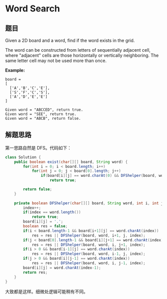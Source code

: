 # Word Search

## 题目

Given a 2D board and a word, find if the word exists in the grid.

The word can be constructed from letters of sequentially adjacent cell, where "adjacent" cells are those horizontally or vertically neighboring. The same letter cell may not be used more than once.

**Example:**

```
board =
[
  ['A','B','C','E'],
  ['S','F','C','S'],
  ['A','D','E','E']
]

Given word = "ABCCED", return true.
Given word = "SEE", return true.
Given word = "ABCB", return false.
```

## 解题思路

第一思路自然是 DFS。代码如下：

```java
class Solution {
    public boolean exist(char[][] board, String word) {
        for(int i = 0; i < board.length; i++) 
            for(int j = 0; j < board[0].length; j++) 
                if(board[i][j] == word.charAt(0) && DFShelper(board, word, i, j, 0))
                    return true;

        return false;
    }
    
    private boolean DFShelper(char[][] board, String word, int i, int j, int index) {
        index++;
        if(index == word.length())
            return true;
        board[i][j] = '.';
        boolean res = false;
        if(i < board.length-1 && board[i+1][j] == word.charAt(index))
            res = res || DFShelper(board, word, i+1, j, index);
        if(j < board[0].length-1 && board[i][j+1] == word.charAt(index))
            res = res || DFShelper(board, word, i, j+1, index);
        if(i > 0 && board[i-1][j] == word.charAt(index))
            res = res || DFShelper(board, word, i-1, j, index);
        if(j > 0 && board[i][j-1] == word.charAt(index))
            res = res || DFShelper(board, word, i, j-1, index);
        board[i][j] = word.charAt(index-1);
        return res;
    }
}
```

大致都是这样。细微处逻辑可能稍有不同。